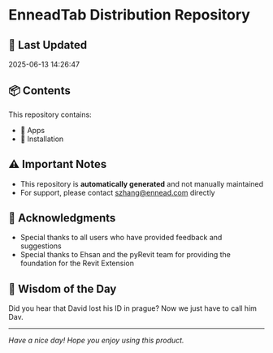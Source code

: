 # EnneadTab Distribution Repository

## 📅 Last Updated
2025-06-13 14:26:47



## 📦 Contents
This repository contains:
- 📂 Apps
- 📂 Installation

## ⚠️ Important Notes
- This repository is **automatically generated** and not manually maintained
- For support, please contact szhang@ennead.com directly

## 🙏 Acknowledgments
- Special thanks to all users who have provided feedback and suggestions
- Special thanks to Ehsan and the pyRevit team for providing the foundation for the Revit Extension

## 💭 Wisdom of the Day
Did you hear that David lost his ID in prague? Now we just have to call him Dav.

---
*Have a nice day! Hope you enjoy using this product.*
